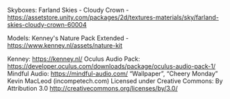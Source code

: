 Skyboxes: Farland Skies - Cloudy Crown - https://assetstore.unity.com/packages/2d/textures-materials/sky/farland-skies-cloudy-crown-60004

Models: Kenney's Nature Pack Extended - https://www.kenney.nl/assets/nature-kit

Kenney: https://kenney.nl/
Oculus Audio Pack: https://developer.oculus.com/downloads/package/oculus-audio-pack-1/
Mindful Audio: https://mindful-audio.com/
“Wallpaper”, “Cheery Monday” Kevin MacLeod (incompetech.com)
Licensed under Creative Commons: By Attribution 3.0
http://creativecommons.org/licenses/by/3.0/